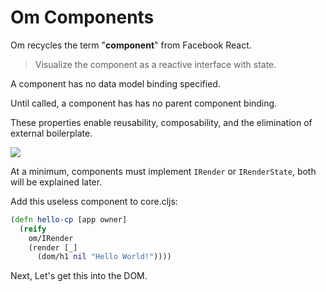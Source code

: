 # Om Components

Om recycles the term "**component**" from Facebook React.

> Visualize the component as a reactive interface with state.

A component has no data model binding specified.

Until called, a component has has no parent component binding.

These properties enable reusability, composability, and the elimination of external boilerplate.

![](http://tilings.math.uni-bielefeld.de/Files/Disconnected_2_Rauzy_03_sm.gif)

At a minimum, components must implement `IRender` or `IRenderState`,
 both will be explained later. 

Add this useless component to core.cljs:

```clojure
(defn hello-cp [app owner]
  (reify
    om/IRender
    (render [_]
      (dom/h1 nil "Hello World!"))))
```

Next, Let's get this into the DOM.
